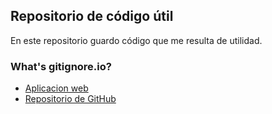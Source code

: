 ## Repositorio de código útil
En este repositorio guardo código que me resulta de utilidad.

### What's gitignore.io?
- <a href="https://gitignore.io">Aplicacion web</a>
- <a href="https://github.com/joeblau/gitignore.io">Repositorio de GitHub</a>
